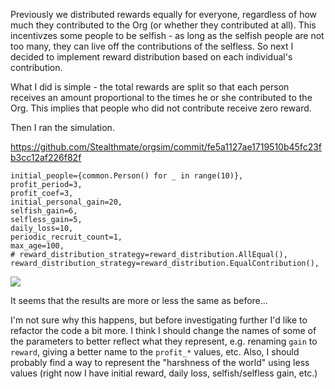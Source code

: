 Previously we distributed rewards equally for everyone, regardless of how much they contributed to the Org (or whether they contributed at all). This incentivzes some people to be selfish - as long as the selfish people are not too many, they can live off the contributions of the selfless. So next I decided to implement reward distribution based on each individual's contribution.

What I did is simple - the total rewards are split so that each person receives an amount proportional to the times he or she contributed to the Org. This implies that people who did not contribute receive zero reward.

Then I ran the simulation.

https://github.com/Stealthmate/orgsim/commit/fe5a1127ae1719510b45fc23fb3cc12af226f82f

```
initial_people={common.Person() for _ in range(10)},
profit_period=3,
profit_coef=3,
initial_personal_gain=20,
selfish_gain=6,
selfless_gain=5,
daily_loss=10,
periodic_recruit_count=1,
max_age=100,
# reward_distribution_strategy=reward_distribution.AllEqual(),
reward_distribution_strategy=reward_distribution.EqualContribution(),
```

![](01.png)

It seems that the results are more or less the same as before...

I'm not sure why this happens, but before investigating further I'd like to refactor the code a bit more. I think I should change the names of some of the parameters to better reflect what they represent, e.g. renaming `gain` to `reward`, giving a better name to the `profit_*` values, etc. Also, I should probably find a way to represent the "harshness of the world" using less values (right now I have initial reward, daily loss, selfish/selfless gain, etc.)
